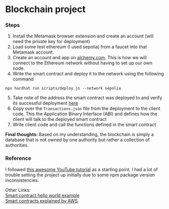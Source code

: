 # Blockchain project

### Steps
1. Install the Metamask browser extension and create an account (will need the private key for deployment)
2. Load some test ethereum (I used sepolia) from a faucet into that Metamask account.
3. Create an account and app on [alchemy.com](https://www.alchemy.com/). This is how we will connect to the Ethereum network without having to set up our own node.
4. Write the smart contract and deploy it to the network using the following command
```shell
npx hardhat run scripts/deploy.js --network sepolia
```
5. Take note of the address the smart contract was deployed to and verify its successful deployment [here](https://sepolia.etherscan.io/)
6. Copy over the `Transactions.json` file from the deployment to the client code. This the Application Binary Interface (ABI) and defines how the client will talk to the deployed smart contract
7. Write client code and call the functions defined in the smart contract

**Final thoughts:** Based on my understanding, the blockchain is simply a database that is not owned by one authority but rather a collection of authorities. 

### Reference
I followed [this awesome YouTube tutorial](https://www.youtube.com/watch?v=Wn_Kb3MR_cU&t) as a starting point. I had a lot of trouble setting the project up initially due to some npm package version inconsistencies.

Other Links: \
[Smart contract hello world example](https://docs.alchemy.com/docs/hello-world-smart-contract) \
[Smart contracts explained by AWS](https://aws.amazon.com/blockchain/what-is-ethereum/) 
